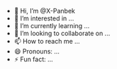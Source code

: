- 👋 Hi, I’m @X-Panbek
- 👀 I’m interested in ...
- 🌱 I’m currently learning ...
- 💞️ I’m looking to collaborate on ...
- 📫 How to reach me ...
- 😄 Pronouns: ...
- ⚡ Fun fact: ...

<!---
X-Panbek/X-Panbek is a ✨ special ✨ repository because its `README.md` (this file) appears on your GitHub profile.
You can click the Preview link to take a look at your changes.
--->
